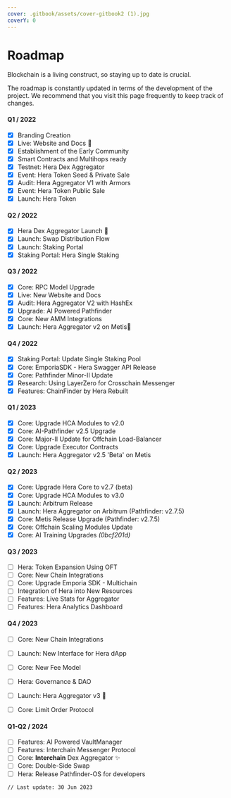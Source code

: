 ```yaml
---
cover: .gitbook/assets/cover-gitbook2 (1).jpg
coverY: 0
---
```


# Roadmap

Blockchain is a living construct, so staying up to date is crucial.

The roadmap is constantly updated in terms of the development of the project. We recommend that you visit this page frequently to keep track of changes.

#### Q1 / 2022

* [x] Branding Creation
* [x] Live: Website and Docs :tada:
* [x] Establishment of the Early Community
* [x] Smart Contracts and Multihops ready
* [x] Testnet: Hera Dex Aggregator
* [x] Event: Hera Token Seed & Private Sale
* [x] Audit: Hera Aggregator V1 with Armors
* [x] Event: Hera Token Public Sale
* [x] Launch: Hera Token

#### Q2 / 2022

* [x] Hera Dex Aggregator Launch :tada:
* [x] Launch: Swap Distribution Flow
* [x] Launch: Staking Portal
* [x] Staking Portal: Hera Single Staking

#### Q3 / 2022

* [x] Core: RPC Model Upgrade
* [x] Live: New Website and Docs
* [x] Audit: Hera Aggregator V2 with HashEx
* [x] Upgrade: AI Powered Pathfinder
* [x] Core: New AMM Integrations
* [x] Launch: Hera Aggregator v2 on Metis:tada:

#### Q4 / 2022

* [x] Staking Portal: Update Single Staking Pool
* [x] Core: EmporiaSDK - Hera Swagger API Release
* [x] Core: Pathfinder Minor-II Update
* [x] Research: Using LayerZero for Crosschain Messenger
* [x] Features: ChainFinder by Hera Rebuilt

#### Q1 / 2023

* [x] Core: Upgrade HCA Modules to v2.0
* [x] Core: AI-Pathfinder v2.5 Upgrade
* [x] Core: Major-II Update for Offchain Load-Balancer
* [x] Core: Upgrade Executor Contracts
* [x] Launch: Hera Aggregator v2.5 'Beta' on Metis

#### Q2 / 2023

* [x] Core: Upgrade Hera Core to v2.7 (beta)
* [x] Core: Upgrade HCA Modules to v3.0
* [x] Launch: Arbitrum Release
* [x] Launch: Hera Aggregator on Arbitrum (Pathfinder: v2.7.5)
* [x] Core: Metis Release Upgrade (Pathfinder: v2.7.5)
* [x] Core: Offchain Scaling Modules Update
* [x] Core: AI Training Upgrades _(0bcf201d)_

#### Q3 / 2023

* [ ] Hera: Token Expansion Using OFT
* [ ] Core: New Chain Integrations
* [ ] Core: Upgrade Emporia SDK - Multichain
* [ ] Integration of Hera into New Resources
* [ ] Features: Live Stats for Aggregator
* [ ] Features: Hera Analytics Dashboard

#### Q4 / 2023

* [ ] Core: New Chain Integrations
* [ ] Launch: New Interface for Hera dApp
* [ ] Core: New Fee Model
* [ ] Hera: Governance & DAO
* [ ] Launch: Hera Aggregator v3 :tada:
* [ ] Core: Limit Order Protocol



#### Q1-Q2 / 2024

* [ ] Features: AI Powered VaultManager
* [ ] Features: Interchain Messenger Protocol
* [ ] Core: **Interchain** Dex Aggregator ✨
* [ ] Core: Double-Side Swap
* [ ] Hera: Release Pathfinder-OS for developers

```
// Last update: 30 Jun 2023
```
